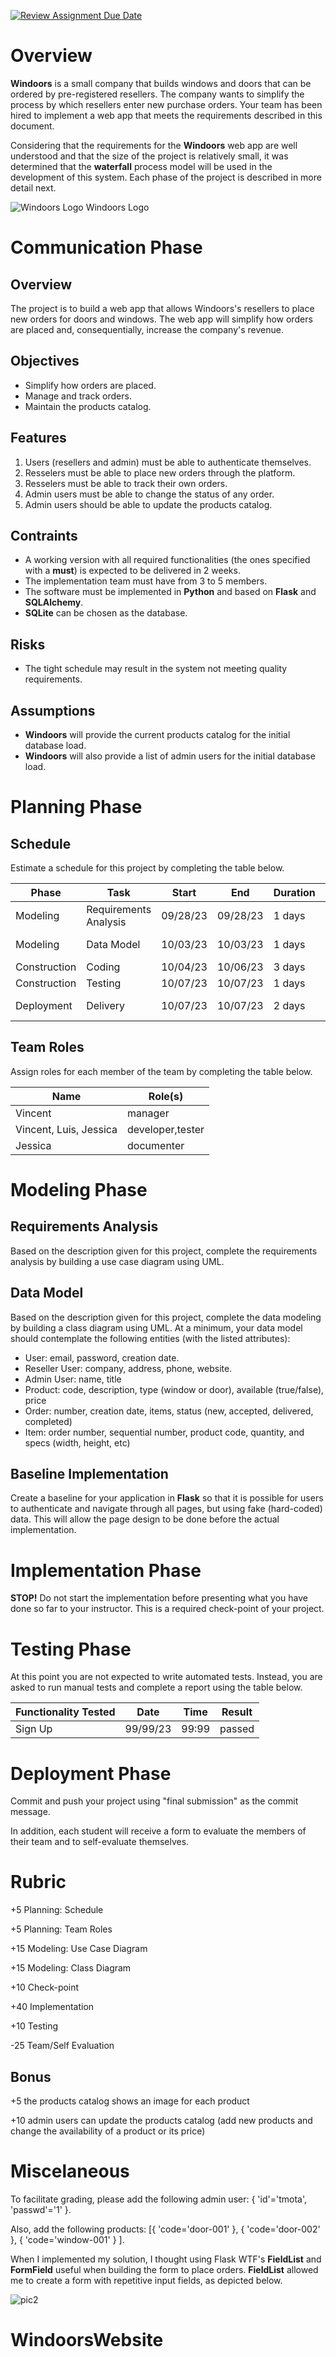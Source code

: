 [![Review Assignment Due Date](https://classroom.github.com/assets/deadline-readme-button-24ddc0f5d75046c5622901739e7c5dd533143b0c8e959d652212380cedb1ea36.svg)](https://classroom.github.com/a/tvudxptQ)
# Overview

**Windoors** is a small company that builds windows and doors that can be ordered by pre-registered resellers. The company wants to simplify the process by which resellers enter new purchase orders. Your team has been hired to implement a web app that meets the requirements described in this document.

Considering that the requirements for the **Windoors** web app are well understood and that the size of the project is relatively small, it was determined that the **waterfall** process model will be used in the development of this system. Each phase of the project is described in more detail next. 

![Windoors Logo](pics/pic1.png)
Windoors Logo

# Communication Phase

## Overview

The project is to build a web app that allows Windoors's resellers to place new orders for doors and windows. The web app will simplify how orders are placed and, consequentially, increase the company's revenue. 

## Objectives 

* Simplify how orders are placed.
* Manage and track orders.
* Maintain the products catalog.

## Features 

1. Users (resellers and admin) must be able to authenticate themselves. 
2. Resselers must be able to place new orders through the platform.
3. Resselers must be able to track their own orders. 
4. Admin users must be able to change the status of any order. 
5. Admin users should be able to update the products catalog. 

## Contraints 

* A working version with all required functionalities (the ones specified with a **must**) is expected to be delivered in 2 weeks. 
* The implementation team must have from 3 to 5 members. 
* The software must be implemented in **Python** and based on **Flask** and **SQLAlchemy**. 
* **SQLite** can be chosen as the database. 

## Risks 

* The tight schedule may result in the system not meeting quality requirements. 

## Assumptions 

* **Windoors** will provide the current products catalog for the initial database load. 
* **Windoors** will also provide a list of admin users for the initial database load. 

# Planning Phase

## Schedule 

Estimate a schedule for this project by completing the table below. 

|Phase|Task|Start|End|Duration|Deliverable|
|---|---|---|---|---|---|
|Modeling|Requirements Analysis|09/28/23|09/28/23|1 days|Use Case Diagram|
|Modeling|Data Model|10/03/23|10/03/23|1 days|Class Diagram|
|Construction|Coding|10/04/23|10/06/23|3 days|Code|
|Construction|Testing|10/07/23|10/07/23|1 days|Test Report|
|Deployment|Delivery|10/07/23|10/07/23|2 days|Final Commit/Push|

## Team Roles

Assign roles for each member of the team by completing the table below. 

|Name|Role(s)|
|--|--|
|Vincent|manager|
|Vincent, Luis, Jessica|developer,tester|
|Jessica|documenter|

# Modeling Phase

## Requirements Analysis 

Based on the description given for this project, complete the requirements analysis by building a use case diagram using UML.  

## Data Model 

Based on the description given for this project, complete the data modeling by building a class diagram using UML. At a minimum, your data model should contemplate the following entities (with the listed attributes):

* User: email, password, creation date. 
* Reseller User: company, address, phone, website. 
* Admin User: name, title
* Product: code, description, type (window or door), available (true/false), price
* Order: number, creation date, items, status (new, accepted, delivered, completed)
* Item: order number, sequential number, product code, quantity, and specs (width, height, etc)

## Baseline Implementation

Create a baseline for your application in **Flask** so that it is possible for users to authenticate and navigate through all pages, but using fake (hard-coded) data. This will allow the page design to be done before the actual implementation. 

# Implementation Phase

**STOP!** Do not start the implementation before presenting what you have done so far to your instructor. This is a required check-point of your project. 

# Testing Phase

At this point you are not expected to write automated tests.  Instead, you are asked to run manual tests and complete a report using the table below. 

|Functionality Tested|Date|Time|Result|
|--|--|--|--|
|Sign Up|99/99/23|99:99|passed|

# Deployment Phase

Commit and push your project using "final submission" as the commit message. 

In addition, each student will receive a form to evaluate the members of their team and to self-evaluate themselves.  

# Rubric 

+5 Planning: Schedule

+5 Planning: Team Roles 

+15 Modeling: Use Case Diagram 

+15 Modeling: Class Diagram

+10 Check-point

+40 Implementation

+10 Testing 

-25 Team/Self Evaluation

## Bonus

+5 the products catalog shows an image for each product

+10 admin users can update the products catalog (add new products and change the availability of a product or its price)

# Miscelaneous 

To facilitate grading, please add the following admin user: { 'id'='tmota', 'passwd'='1' }.

Also, add the following products: [{ 'code='door-001' }, { 'code='door-002' }, { 'code='window-001' } ].

When I implemented my solution, I thought using Flask WTF's **FieldList** and **FormField** useful when building the form to place orders. **FieldList** allowed me to create a form with repetitive input fields, as depicted below. 

![pic2](pics/pic2.png)
# WindoorsWebsite
